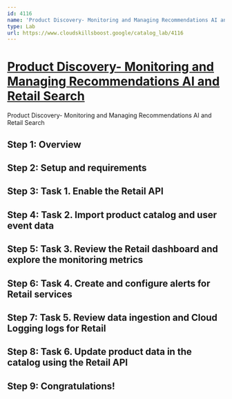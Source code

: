 ```yaml
---
id: 4116
name: 'Product Discovery- Monitoring and Managing Recommendations AI and Retail Search'
type: Lab
url: https://www.cloudskillsboost.google/catalog_lab/4116
---
```


# [Product Discovery- Monitoring and Managing Recommendations AI and Retail Search](https://www.cloudskillsboost.google/catalog_lab/4116)

Product Discovery- Monitoring and Managing Recommendations AI and Retail Search

## Step 1: Overview

## Step 2: Setup and requirements

## Step 3: Task 1. Enable the Retail API

## Step 4: Task 2. Import product catalog and user event data

## Step 5: Task 3. Review the Retail dashboard and explore the monitoring metrics

## Step 6: Task 4. Create and configure alerts for Retail services

## Step 7: Task 5. Review data ingestion and Cloud Logging logs for Retail

## Step 8: Task 6. Update product data in the catalog using the Retail API

## Step 9: Congratulations!
